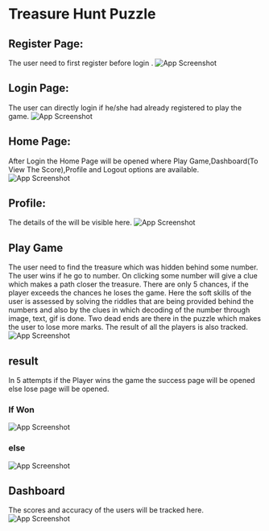 # Treasure Hunt Puzzle
## Register Page:
The user need to first register before login .
![App Screenshot](https://user-images.githubusercontent.com/118552957/232936431-4c7a70de-7d6a-44ef-897a-0fc96172a6c1.png)
## Login Page:
The user can directly login if he/she had already registered to play the game.
 ![App Screenshot](https://user-images.githubusercontent.com/118552957/232936634-f0553f13-c75c-455f-9b69-6b9ccf9d5d14.png)
 ## Home Page:
 After Login the Home Page will be opened where Play Game,Dashboard(To View The Score),Profile and Logout options are available.
 ![App Screenshot](https://user-images.githubusercontent.com/118552957/232936875-833d1cf0-8c5b-4ffd-8194-6c000ab51983.png)
## Profile:
 The details of the will be visible here.
 ![App Screenshot](https://user-images.githubusercontent.com/118552957/232937338-9bdc9826-de45-40a7-a939-377c945a1d4b.png)
 ## Play Game
 The user need to find the treasure which was hidden behind some number. The user wins if he go to number.
    On clicking some number will give a clue which makes a path closer the treasure. There are only 5 chances,
    if the player exceeds the chances he loses the game. Here the soft skills of the user is assessed by solving 
    the riddles that are being provided behind the numbers and also by the clues in which decoding of the number 
    through image, text, gif is done. Two dead ends are there in the puzzle which makes the user to lose more marks.
    The result of all the players is also tracked.
![App Screenshot](https://user-images.githubusercontent.com/118552957/232937486-c42ccbd5-4627-4f2e-aebc-214c6c869473.png)
## result
In 5 attempts if the Player wins the game the success page will be opened else lose page will be opened.
### If Won
![App Screenshot](https://user-images.githubusercontent.com/118552957/232937690-058530cb-55b1-477d-a2a1-b15d6358b8c9.png)
### else
![App Screenshot](https://user-images.githubusercontent.com/118552957/232937981-83bc39ef-469c-427e-b2e0-79193baa1e82.png)
## Dashboard
The scores and accuracy of the users will be tracked here.
![App Screenshot](https://user-images.githubusercontent.com/118552957/232938119-4bc76aa7-b60c-49ac-9ae5-59db9635a4f2.png)

